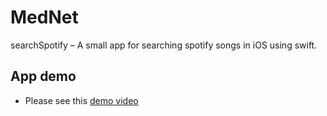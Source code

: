 # MedNet

searchSpotify – A small app for searching spotify songs in iOS using swift.

## App demo

- Please see this [demo video](https://github.com/himi1/searchSpotify/blob/master/appvideo1080p.mp4)
